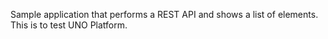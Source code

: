 Sample application that performs a REST API and shows a list of elements.
This is to test UNO Platform.
